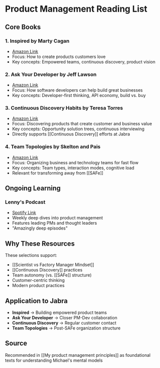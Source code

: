 # Product Management Reading List

## Core Books

### 1. **Inspired** by Marty Cagan
- [Amazon Link](https://www.amazon.com/INSPIRED-Create-Tech-Products-Customers-ebook/dp/B077NRB36N/)
- Focus: How to create products customers love
- Key concepts: Empowered teams, continuous discovery, product vision

### 2. **Ask Your Developer** by Jeff Lawson
- [Amazon Link](https://www.amazon.com/Ask-Your-Developer-Software-Developers-ebook/dp/B08425FV7S/)
- Focus: How software developers can help build great businesses
- Key concepts: Developer-first thinking, API economy, build vs. buy

### 3. **Continuous Discovery Habits** by Teresa Torres
- [Amazon Link](https://www.amazon.com/Continuous-Discovery-Habits-Discover-Products-ebook/dp/B094PVB97X/)
- Focus: Discovering products that create customer and business value
- Key concepts: Opportunity solution trees, continuous interviewing
- Directly supports [[Continuous Discovery]] efforts at Jabra

### 4. **Team Topologies** by Skelton and Pais
- [Amazon Link](https://www.amazon.com/Team-Topologies-Organizing-Business-Technology/dp/1942788819)
- Focus: Organizing business and technology teams for fast flow
- Key concepts: Team types, interaction modes, cognitive load
- Relevant for transforming away from [[SAFe]]

## Ongoing Learning

### Lenny's Podcast
- [Spotify Link](https://open.spotify.com/show/2dR1MUZEHCOnz1LVfNac0j)
- Weekly deep dives into product management
- Features leading PMs and thought leaders
- "Amazingly deep episodes"

## Why These Resources

These selections support:
- [[Scientist vs Factory Manager Mindset]]
- [[Continuous Discovery]] practices
- Team autonomy (vs. [[SAFe]] structure)
- Customer-centric thinking
- Modern product practices

## Application to Jabra

- **Inspired** → Building empowered product teams
- **Ask Your Developer** → Closer PM-Dev collaboration
- **Continuous Discovery** → Regular customer contact
- **Team Topologies** → Post-SAFe organization structure

## Source
Recommended in [[My product management principles]] as foundational texts for understanding Michael's mental models